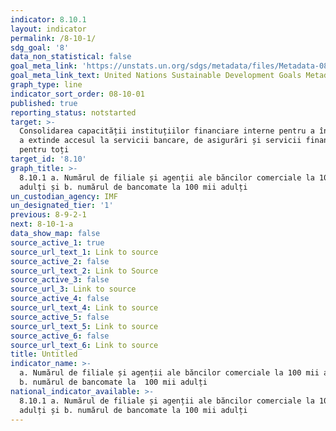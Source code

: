 ```yaml
---
indicator: 8.10.1
layout: indicator
permalink: /8-10-1/
sdg_goal: '8'
data_non_statistical: false
goal_meta_link: 'https://unstats.un.org/sdgs/metadata/files/Metadata-08-10-01.pdf'
goal_meta_link_text: United Nations Sustainable Development Goals Metadata (pdf 525kB)
graph_type: line
indicator_sort_order: 08-10-01
published: true
reporting_status: notstarted
target: >-
  Consolidarea capacității instituțiilor financiare interne pentru a încuraja și
  a extinde accesul la servicii bancare, de asigurări și servicii financiare
  pentru toți
target_id: '8.10'
graph_title: >-
  8.10.1 a. Numărul de filiale și agenții ale băncilor comerciale la 100 mii
  adulți și b. numărul de bancomate la 100 mii adulți
un_custodian_agency: IMF
un_designated_tier: '1'
previous: 8-9-2-1
next: 8-10-1-a
data_show_map: false
source_active_1: true
source_url_text_1: Link to source
source_active_2: false
source_url_text_2: Link to Source
source_active_3: false
source_url_3: Link to source
source_active_4: false
source_url_text_4: Link to source
source_active_5: false
source_url_text_5: Link to source
source_active_6: false
source_url_text_6: Link to source
title: Untitled
indicator_name: >-
  a. Numărul de filiale și agenții ale băncilor comerciale la 100 mii adulți și
  b. numărul de bancomate la  100 mii adulți
national_indicator_available: >-
  8.10.1 a. Numărul de filiale și agenții ale băncilor comerciale la 100 mii
  adulți și b. numărul de bancomate la 100 mii adulți
---
```

